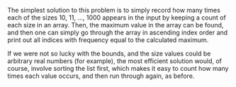The simplest solution to this problem is to simply record how many times each of the sizes 10, 11, ..., 
1000 appears in the input by keeping a count of each size in an array. Then, the maximum value in the array can be found, 
and then one can simply go through the array in ascending index order and print out all indices with frequency equal to the 
calculated maximum.

If we were not so lucky with the bounds, and the size values could be arbitrary real numbers (for example), 
the most efficient solution would, of course, involve sorting the list first, which makes it easy to count how many times each value 
occurs, and then run through again, as before.
